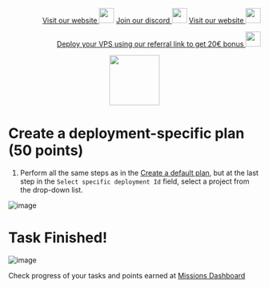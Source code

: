 <p style="font-size:14px" align="right">
<a href="https://kjnodes.com/" target="_blank">Visit our website <img src="https://user-images.githubusercontent.com/50621007/168689709-7e537ca6-b6b8-4adc-9bd0-186ea4ea4aed.png" width="30"/></a>
<a href="https://discord.gg/QmGfDKrA" target="_blank">Join our discord <img src="https://user-images.githubusercontent.com/50621007/176236430-53b0f4de-41ff-41f7-92a1-4233890a90c8.png" width="30"/></a>
<a href="https://kjnodes.com/" target="_blank">Visit our website <img src="https://user-images.githubusercontent.com/50621007/168689709-7e537ca6-b6b8-4adc-9bd0-186ea4ea4aed.png" width="30"/></a>
</p>

<p style="font-size:14px" align="right">
<a href="https://hetzner.cloud/?ref=y8pQKS2nNy7i" target="_blank">Deploy your VPS using our referral link to get 20€ bonus <img src="https://user-images.githubusercontent.com/50621007/174612278-11716b2a-d662-487e-8085-3686278dd869.png" width="30"/></a>
</p>

<p align="center">
  <img height="100" height="auto" src="https://user-images.githubusercontent.com/50621007/177323789-e6be59ae-0dfa-4e86-b3a8-028a4f0c465c.png">
</p>

# Create a deployment-specific plan (50 points)
1. Perform all the same steps as in the [Create a default plan](https://github.com/kj89/testnet_manuals/blob/main/subquery/tasks/Create_a_default_plan.md), but at the last step in the `Select specific deployment Id` field, select a project from the drop-down list.

![image](https://user-images.githubusercontent.com/50621007/177387662-59a4ffc0-1c7b-400d-ac73-1afddfac0405.png)

# Task Finished!

![image](https://user-images.githubusercontent.com/50621007/177387732-fb350d39-f0e9-480c-8fb0-59e358eddf7d.png)

Check progress of your tasks and points earned at [Missions Dashboard](https://frontier.subquery.network/missions/my-missions)